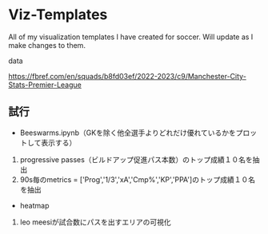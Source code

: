 # Viz-Templates
All of my visualization templates I have created for soccer. Will update as I make changes to them.

data

https://fbref.com/en/squads/b8fd03ef/2022-2023/c9/Manchester-City-Stats-Premier-League


## 試行
- Beeswarms.ipynb（GKを除く他全選手よりどれだけ優れているかをプロットして表示する）
1. progressive passes（ビルドアップ促進パス本数）のトップ成績１０名を抽出
2. 90s毎のmetrics = ['Prog','1/3','xA','Cmp%','KP','PPA']のトップ成績１０名を抽出

- heatmap
1. leo meesiが試合数にパスを出すエリアの可視化